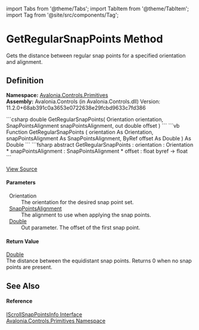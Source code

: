 import Tabs from '@theme/Tabs'; 
import TabItem from '@theme/TabItem'; 
import Tag from '@site/src/components/Tag'; 

# GetRegularSnapPoints Method


Gets the distance between regular snap points for a specified orientation and alignment.



## Definition
**Namespace:** <a href="N_Avalonia_Controls_Primitives">Avalonia.Controls.Primitives</a>  
**Assembly:** Avalonia.Controls (in Avalonia.Controls.dll) Version: 11.2.0+68ab391c0a3653e0722638e29fcbd9633c7fd386

<Tabs groupId="api-code-preview">
<TabItem value="csharp" label="C#">
```csharp
double GetRegularSnapPoints(
	Orientation orientation,
	SnapPointsAlignment snapPointsAlignment,
	out double offset
)
```
</TabItem>
<TabItem value="vb" label="VB">
```vb
Function GetRegularSnapPoints ( 
	orientation As Orientation,
	snapPointsAlignment As SnapPointsAlignment,
	<OutAttribute> ByRef offset As Double
) As Double
```
</TabItem>
<TabItem value="fsharp" label="F#">
```fsharp
abstract GetRegularSnapPoints : 
        orientation : Orientation * 
        snapPointsAlignment : SnapPointsAlignment * 
        offset : float byref -> float 
```
</TabItem>
</Tabs>



<a href="https://github.com/AvaloniaUI/Avalonia/tree/master/srcAvalonia.Controls/Primitives/IScrollSnapPointsInfo.cs" title="View the source code">View Source</a>



#### Parameters
<dl><dt>  Orientation</dt><dd>The orientation for the desired snap point set.</dd><dt>  <a href="T_Avalonia_Controls_Primitives_SnapPointsAlignment">SnapPointsAlignment</a></dt><dd>The alignment to use when applying the snap points.</dd><dt>  <a href="https://learn.microsoft.com/dotnet/api/system.double" target="_blank" rel="noopener noreferrer">Double</a></dt><dd>Out parameter. The offset of the first snap point.</dd></dl>

#### Return Value
<a href="https://learn.microsoft.com/dotnet/api/system.double" target="_blank" rel="noopener noreferrer">Double</a>  
The distance between the equidistant snap points. Returns 0 when no snap points are present.

## See Also


#### Reference
<a href="T_Avalonia_Controls_Primitives_IScrollSnapPointsInfo">IScrollSnapPointsInfo Interface</a>  
<a href="N_Avalonia_Controls_Primitives">Avalonia.Controls.Primitives Namespace</a>  
